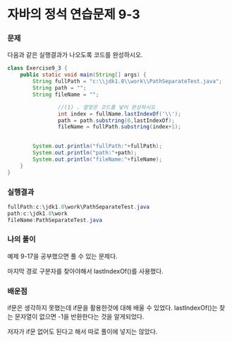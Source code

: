 # 자바의 정석 연습문제 9-3

### 문제

다음과 같은 실행결과가 나오도록 코드를 완성하시오.

```java
class Exercise9_3 {
    public static void main(String[] args) {
        String fullPath = "c:\\jdk1.8\\work\\PathSeparateTest.java";
        String path = "";
        String fileName = "";

				//(1) . 알맞은 코드를 넣어 완성하시오
				int index = fullName.lastIndexOf('\\');
				path = path.substring(0,lastIndexOf);
				fileName = fullPath.substring(index+1);
				

        System.out.println("fullPath:"+fullPath);
        System.out.println("path:"+path);
        System.out.println("fileName:"+fileName);
    }
}
```

### 실행결과

```java
fullPath:c:\jdk1.8\work\PathSeparateTest.java
path:c:\jdk1.8\work
fileName:PathSeparateTest.java
```

### 나의 풀이

예제 9-17을 공부했으면 풀 수 있는 문제다.

마지막 경로 구분자를 찾아야해서 lastIndexOf()를 사용했다.

### 배운점

if문은 생각하지 못했는데 if문을 활용한것에 대해 배울 수 있었다. lastIndexOf()는 찾는 문자열이 없으면 -1을 반환한다는 것을 알게되었다.

저자가 if문 없어도 된다고 해서 따로 풀이에 넣지는 않았다.